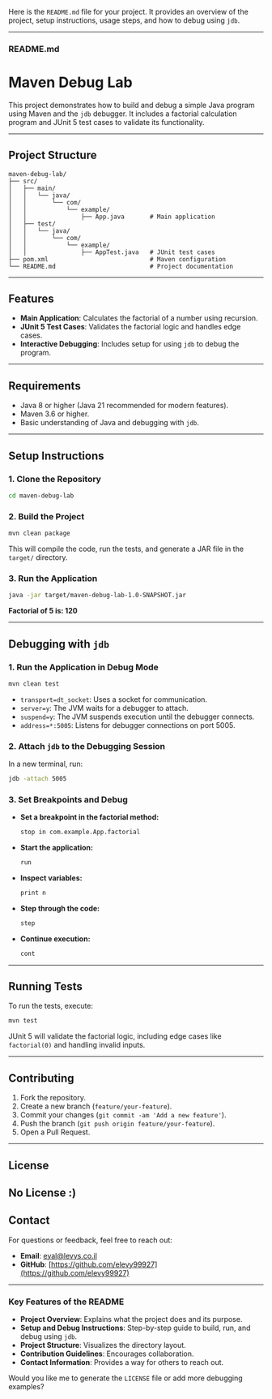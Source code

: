 Here is the `README.md` file for your project. It provides an overview of the project, setup instructions, usage steps, and how to debug using `jdb`.

---

### **README.md**


# Maven Debug Lab

This project demonstrates how to build and debug a simple Java program using Maven and the `jdb` debugger. It includes a factorial calculation program and JUnit 5 test cases to validate its functionality.

---

## **Project Structure**
```
maven-debug-lab/
├── src/
│   ├── main/
│   │   └── java/
│   │       └── com/
│   │           └── example/
│   │               ├── App.java       # Main application
│   ├── test/
│   │   └── java/
│   │       └── com/
│   │           └── example/
│   │               ├── AppTest.java   # JUnit test cases
├── pom.xml                            # Maven configuration
└── README.md                          # Project documentation
```

---

## **Features**
- **Main Application**: Calculates the factorial of a number using recursion.
- **JUnit 5 Test Cases**: Validates the factorial logic and handles edge cases.
- **Interactive Debugging**: Includes setup for using `jdb` to debug the program.

---

## **Requirements**
- Java 8 or higher (Java 21 recommended for modern features).
- Maven 3.6 or higher.
- Basic understanding of Java and debugging with `jdb`.

---

## **Setup Instructions**

### **1. Clone the Repository**
```bash
cd maven-debug-lab
```

### **2. Build the Project**
```bash
mvn clean package
```

This will compile the code, run the tests, and generate a JAR file in the `target/` directory.

### **3. Run the Application**
```bash
java -jar target/maven-debug-lab-1.0-SNAPSHOT.jar
```
<B>Factorial of 5 is: 120</B>


---

## **Debugging with `jdb`**

### **1. Run the Application in Debug Mode**
```bash
mvn clean test
```

- `transport=dt_socket`: Uses a socket for communication.
- `server=y`: The JVM waits for a debugger to attach.
- `suspend=y`: The JVM suspends execution until the debugger connects.
- `address=*:5005`: Listens for debugger connections on port 5005.

### **2. Attach `jdb` to the Debugging Session**
In a new terminal, run:
```bash
jdb -attach 5005
```

### **3. Set Breakpoints and Debug**
- **Set a breakpoint in the factorial method:**
  ```bash
  stop in com.example.App.factorial
  ```
- **Start the application:**
  ```bash
  run
  ```
- **Inspect variables:**
  ```bash
  print n
  ```
- **Step through the code:**
  ```bash
  step
  ```
- **Continue execution:**
  ```bash
  cont
  ```

---

## **Running Tests**

To run the tests, execute:
```bash
mvn test
```

JUnit 5 will validate the factorial logic, including edge cases like `factorial(0)` and handling invalid inputs.

---

## **Contributing**
1. Fork the repository.
2. Create a new branch (`feature/your-feature`).
3. Commit your changes (`git commit -am 'Add a new feature'`).
4. Push the branch (`git push origin feature/your-feature`).
5. Open a Pull Request.

---

## **License**
No License :)
---

## **Contact**
For questions or feedback, feel free to reach out:
- **Email**: eyal@levys.co.il
- **GitHub**: [https://github.com/elevy99927](https://github.com/elevy99927)

---

### **Key Features of the README**
- **Project Overview**: Explains what the project does and its purpose.
- **Setup and Debug Instructions**: Step-by-step guide to build, run, and debug using `jdb`.
- **Project Structure**: Visualizes the directory layout.
- **Contribution Guidelines**: Encourages collaboration.
- **Contact Information**: Provides a way for others to reach out.

Would you like me to generate the `LICENSE` file or add more debugging examples?